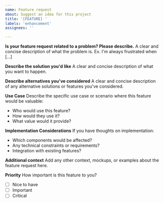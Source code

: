 ```yaml
---
name: Feature request
about: Suggest an idea for this project
title: '[FEATURE] '
labels: 'enhancement'
assignees: ''

---
```


**Is your feature request related to a problem? Please describe.**
A clear and concise description of what the problem is. Ex. I'm always frustrated when [...]

**Describe the solution you'd like**
A clear and concise description of what you want to happen.

**Describe alternatives you've considered**
A clear and concise description of any alternative solutions or features you've considered.

**Use Case**
Describe the specific use case or scenario where this feature would be valuable:
- Who would use this feature?
- How would they use it?
- What value would it provide?

**Implementation Considerations**
If you have thoughts on implementation:
- Which components would be affected?
- Any technical constraints or requirements?
- Integration with existing features?

**Additional context**
Add any other context, mockups, or examples about the feature request here.

**Priority**
How important is this feature to you?
- [ ] Nice to have
- [ ] Important
- [ ] Critical